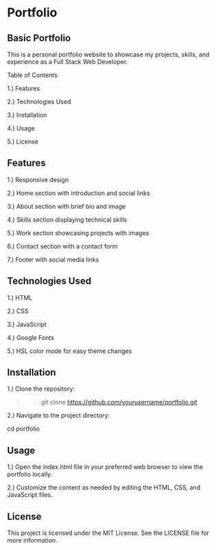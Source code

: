 # Portfolio

## Basic Portfolio

This is a personal portfolio website to showcase my projects, skills, and experience as a Full Stack Web Developer.

Table of Contents

1.) Features

2.) Technologies Used

3.) Installation

4.) Usage

5.) License


## Features
1.) Responsive design

2.) Home section with introduction and social links

3.) About section with brief bio and image

4.) Skills section displaying technical skills

5.) Work section showcasing projects with images

6.) Contact section with a contact form

7.) Footer with social media links

## Technologies Used
1.) HTML

2.) CSS

3.) JavaScript

4.) Google Fonts

5.) HSL color mode for easy theme changes

## Installation

1.) Clone the repository:

  >> git clone https://github.com/yourusername/portfolio.git

2.) Navigate to the project directory:

cd portfolio

## Usage

1.) Open the index.html file in your preferred web browser to view the portfolio locally.

2.) Customize the content as needed by editing the HTML, CSS, and JavaScript files.

## License
This project is licensed under the MIT License. See the LICENSE file for more information.
